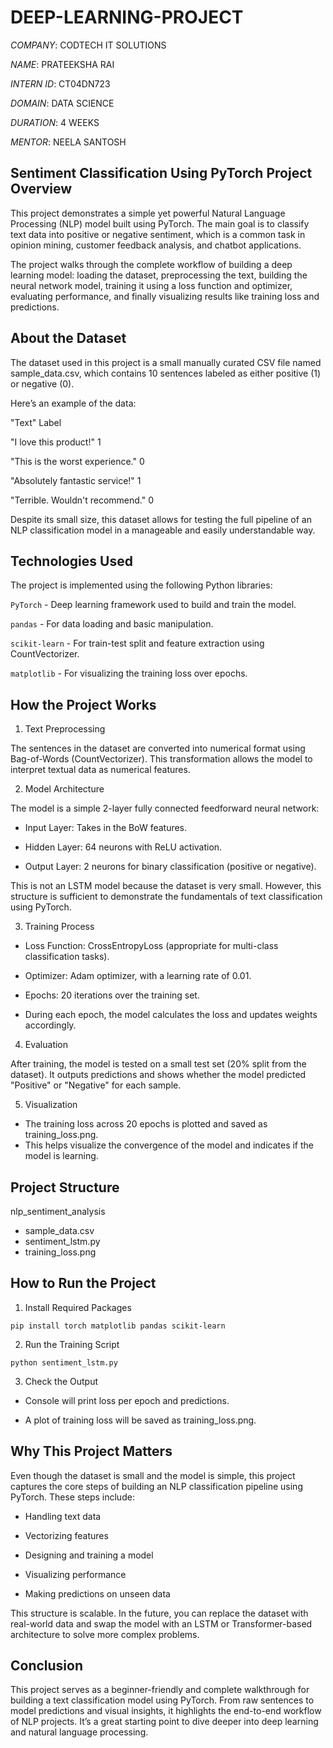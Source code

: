 # DEEP-LEARNING-PROJECT

*COMPANY*: CODTECH IT SOLUTIONS

*NAME*: PRATEEKSHA RAI

*INTERN ID*: CT04DN723

*DOMAIN*: DATA SCIENCE

*DURATION*: 4 WEEKS

*MENTOR*: NEELA SANTOSH

## Sentiment Classification Using PyTorch Project Overview

This project demonstrates a simple yet powerful Natural Language Processing (NLP) model built using PyTorch. The main goal is to classify text data into positive or negative sentiment, which is a common task in opinion mining, customer feedback analysis, and chatbot applications.

The project walks through the complete workflow of building a deep learning model: loading the dataset, preprocessing the text, building the neural network model, training it using a loss function and optimizer, evaluating performance, and finally visualizing results like training loss and predictions.

## About the Dataset

The dataset used in this project is a small manually curated CSV file named sample_data.csv, which contains 10 sentences labeled as either positive (1) or negative (0). 

Here’s an example of the data:

"Text"                             	Label

"I love this product!"	              1

"This is the worst experience."     	0

"Absolutely fantastic service!"	     1

"Terrible. Wouldn't recommend."	     0

Despite its small size, this dataset allows for testing the full pipeline of an NLP classification model in a manageable and easily understandable way.

## Technologies Used

The project is implemented using the following Python libraries:

`PyTorch` - Deep learning framework used to build and train the model.

`pandas` - For data loading and basic manipulation.

`scikit-learn` - For train-test split and feature extraction using CountVectorizer.

`matplotlib` - For visualizing the training loss over epochs.

## How the Project Works

1. Text Preprocessing
 
The sentences in the dataset are converted into numerical format using Bag-of-Words (CountVectorizer). This transformation allows the model to interpret textual data as numerical features.

2. Model Architecture
   
The model is a simple 2-layer fully connected feedforward neural network:

- Input Layer: Takes in the BoW features.
  
-	Hidden Layer: 64 neurons with ReLU activation.
  
-	Output Layer: 2 neurons for binary classification (positive or negative).
  
This is not an LSTM model because the dataset is very small. However, this structure is sufficient to demonstrate the fundamentals of text classification using PyTorch.

3. Training Process
   
-	Loss Function: CrossEntropyLoss (appropriate for multi-class classification tasks).

-	Optimizer: Adam optimizer, with a learning rate of 0.01.

-	Epochs: 20 iterations over the training set.

-	During each epoch, the model calculates the loss and updates weights accordingly.

4. Evaluation

After training, the model is tested on a small test set (20% split from the dataset). It outputs predictions and shows whether the model predicted "Positive" or "Negative" for each sample.

5. Visualization

-	The training loss across 20 epochs is plotted and saved as training_loss.png.
-	This helps visualize the convergence of the model and indicates if the model is learning.

## Project Structure
nlp_sentiment_analysis
  - sample_data.csv             
  - sentiment_lstm.py           
  - training_loss.png                              

## How to Run the Project

1.	Install Required Packages

`pip install torch matplotlib pandas scikit-learn`

2.	Run the Training Script

 `python sentiment_lstm.py`

3.	Check the Output

-	Console will print loss per epoch and predictions.

-	A plot of training loss will be saved as training_loss.png.

## Why This Project Matters


Even though the dataset is small and the model is simple, this project captures the core steps of building an NLP classification pipeline using PyTorch. These steps include:

-	Handling text data

-	Vectorizing features

-	Designing and training a model

-	Visualizing performance

-	Making predictions on unseen data

This structure is scalable. In the future, you can replace the dataset with real-world data and swap the model with an LSTM or Transformer-based architecture to solve more complex problems.

 ## Conclusion

This project serves as a beginner-friendly and complete walkthrough for building a text classification model using PyTorch. From raw sentences to model predictions and visual insights, it highlights the end-to-end workflow of NLP projects. It’s a great starting point to dive deeper into deep learning and natural language processing.

